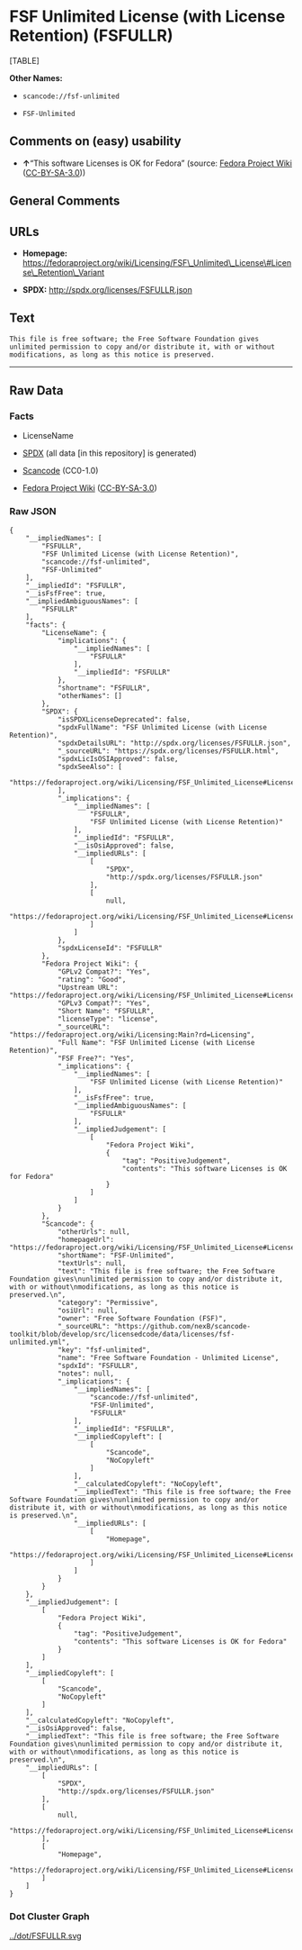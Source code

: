 FSF Unlimited License (with License Retention) (FSFULLR)
========================================================

[TABLE]

**Other Names:**

-   `scancode://fsf-unlimited`

-   `FSF-Unlimited`

Comments on (easy) usability
----------------------------

-   **↑**“This software Licenses is OK for Fedora” (source: [Fedora
    Project
    Wiki](https://fedoraproject.org/wiki/Licensing:Main?rd=Licensing "Fedora Project Wiki")
    ([CC-BY-SA-3.0](https://creativecommons.org/licenses/by-sa/3.0/legalcode "CC-BY-SA-3.0")))

General Comments
----------------

URLs
----

-   **Homepage:**
    https://fedoraproject.org/wiki/Licensing/FSF\_Unlimited\_License\#License\_Retention\_Variant

-   **SPDX:** http://spdx.org/licenses/FSFULLR.json

Text
----

    This file is free software; the Free Software Foundation gives
    unlimited permission to copy and/or distribute it, with or without
    modifications, as long as this notice is preserved.

------------------------------------------------------------------------

Raw Data
--------

### Facts

-   LicenseName

-   [SPDX](https://spdx.org/licenses/FSFULLR.html "SPDX") (all data \[in
    this repository\] is generated)

-   [Scancode](https://github.com/nexB/scancode-toolkit/blob/develop/src/licensedcode/data/licenses/fsf-unlimited.yml "Scancode")
    (CC0-1.0)

-   [Fedora Project
    Wiki](https://fedoraproject.org/wiki/Licensing:Main?rd=Licensing "Fedora Project Wiki")
    ([CC-BY-SA-3.0](https://creativecommons.org/licenses/by-sa/3.0/legalcode "CC-BY-SA-3.0"))

### Raw JSON

    {
        "__impliedNames": [
            "FSFULLR",
            "FSF Unlimited License (with License Retention)",
            "scancode://fsf-unlimited",
            "FSF-Unlimited"
        ],
        "__impliedId": "FSFULLR",
        "__isFsfFree": true,
        "__impliedAmbiguousNames": [
            "FSFULLR"
        ],
        "facts": {
            "LicenseName": {
                "implications": {
                    "__impliedNames": [
                        "FSFULLR"
                    ],
                    "__impliedId": "FSFULLR"
                },
                "shortname": "FSFULLR",
                "otherNames": []
            },
            "SPDX": {
                "isSPDXLicenseDeprecated": false,
                "spdxFullName": "FSF Unlimited License (with License Retention)",
                "spdxDetailsURL": "http://spdx.org/licenses/FSFULLR.json",
                "_sourceURL": "https://spdx.org/licenses/FSFULLR.html",
                "spdxLicIsOSIApproved": false,
                "spdxSeeAlso": [
                    "https://fedoraproject.org/wiki/Licensing/FSF_Unlimited_License#License_Retention_Variant"
                ],
                "_implications": {
                    "__impliedNames": [
                        "FSFULLR",
                        "FSF Unlimited License (with License Retention)"
                    ],
                    "__impliedId": "FSFULLR",
                    "__isOsiApproved": false,
                    "__impliedURLs": [
                        [
                            "SPDX",
                            "http://spdx.org/licenses/FSFULLR.json"
                        ],
                        [
                            null,
                            "https://fedoraproject.org/wiki/Licensing/FSF_Unlimited_License#License_Retention_Variant"
                        ]
                    ]
                },
                "spdxLicenseId": "FSFULLR"
            },
            "Fedora Project Wiki": {
                "GPLv2 Compat?": "Yes",
                "rating": "Good",
                "Upstream URL": "https://fedoraproject.org/wiki/Licensing/FSF_Unlimited_License#License_Retention_Variant",
                "GPLv3 Compat?": "Yes",
                "Short Name": "FSFULLR",
                "licenseType": "license",
                "_sourceURL": "https://fedoraproject.org/wiki/Licensing:Main?rd=Licensing",
                "Full Name": "FSF Unlimited License (with License Retention)",
                "FSF Free?": "Yes",
                "_implications": {
                    "__impliedNames": [
                        "FSF Unlimited License (with License Retention)"
                    ],
                    "__isFsfFree": true,
                    "__impliedAmbiguousNames": [
                        "FSFULLR"
                    ],
                    "__impliedJudgement": [
                        [
                            "Fedora Project Wiki",
                            {
                                "tag": "PositiveJudgement",
                                "contents": "This software Licenses is OK for Fedora"
                            }
                        ]
                    ]
                }
            },
            "Scancode": {
                "otherUrls": null,
                "homepageUrl": "https://fedoraproject.org/wiki/Licensing/FSF_Unlimited_License#License_Retention_Variant",
                "shortName": "FSF-Unlimited",
                "textUrls": null,
                "text": "This file is free software; the Free Software Foundation gives\nunlimited permission to copy and/or distribute it, with or without\nmodifications, as long as this notice is preserved.\n",
                "category": "Permissive",
                "osiUrl": null,
                "owner": "Free Software Foundation (FSF)",
                "_sourceURL": "https://github.com/nexB/scancode-toolkit/blob/develop/src/licensedcode/data/licenses/fsf-unlimited.yml",
                "key": "fsf-unlimited",
                "name": "Free Software Foundation - Unlimited License",
                "spdxId": "FSFULLR",
                "notes": null,
                "_implications": {
                    "__impliedNames": [
                        "scancode://fsf-unlimited",
                        "FSF-Unlimited",
                        "FSFULLR"
                    ],
                    "__impliedId": "FSFULLR",
                    "__impliedCopyleft": [
                        [
                            "Scancode",
                            "NoCopyleft"
                        ]
                    ],
                    "__calculatedCopyleft": "NoCopyleft",
                    "__impliedText": "This file is free software; the Free Software Foundation gives\nunlimited permission to copy and/or distribute it, with or without\nmodifications, as long as this notice is preserved.\n",
                    "__impliedURLs": [
                        [
                            "Homepage",
                            "https://fedoraproject.org/wiki/Licensing/FSF_Unlimited_License#License_Retention_Variant"
                        ]
                    ]
                }
            }
        },
        "__impliedJudgement": [
            [
                "Fedora Project Wiki",
                {
                    "tag": "PositiveJudgement",
                    "contents": "This software Licenses is OK for Fedora"
                }
            ]
        ],
        "__impliedCopyleft": [
            [
                "Scancode",
                "NoCopyleft"
            ]
        ],
        "__calculatedCopyleft": "NoCopyleft",
        "__isOsiApproved": false,
        "__impliedText": "This file is free software; the Free Software Foundation gives\nunlimited permission to copy and/or distribute it, with or without\nmodifications, as long as this notice is preserved.\n",
        "__impliedURLs": [
            [
                "SPDX",
                "http://spdx.org/licenses/FSFULLR.json"
            ],
            [
                null,
                "https://fedoraproject.org/wiki/Licensing/FSF_Unlimited_License#License_Retention_Variant"
            ],
            [
                "Homepage",
                "https://fedoraproject.org/wiki/Licensing/FSF_Unlimited_License#License_Retention_Variant"
            ]
        ]
    }

### Dot Cluster Graph

[../dot/FSFULLR.svg](../dot/FSFULLR.svg "../dot/FSFULLR.svg")